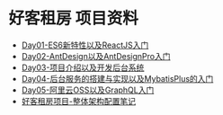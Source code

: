 # 好客租房 项目资料

<ul class="docs">
  <li><a href="#/00-项目资料/05-好客租房/Day01-ES6新特性以及ReactJS入门">Day01-ES6新特性以及ReactJS入门</a></li>
  <li><a href="#/00-项目资料/05-好客租房/Day02-AntDesign以及AntDesignPro入门">Day02-AntDesign以及AntDesignPro入门</a></li>
  <li><a href="#/00-项目资料/05-好客租房/Day03-项目介绍以及开发后台系统">Day03-项目介绍以及开发后台系统</a></li>
  <li><a href="#/00-项目资料/05-好客租房/Day04-后台服务的搭建与实现以及MybatisPlus的入门">Day04-后台服务的搭建与实现以及MybatisPlus的入门</a></li>
  <li><a href="#/00-项目资料/05-好客租房/Day05-阿里云OSS以及GraphQL入门">Day05-阿里云OSS以及GraphQL入门</a></li>
  <li><a href="#/00-项目资料/05-好客租房/好客租房项目-整体架构配置笔记">好客租房项目-整体架构配置笔记</a></li>
</ul>
